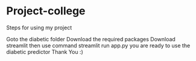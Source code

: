 # Project-college

Steps for using my project

Goto the diabetic folder
Download the required packages
Download streamlit
then use command streamlit run app.py
you are ready to use the diabetic predictor
Thank You :)
